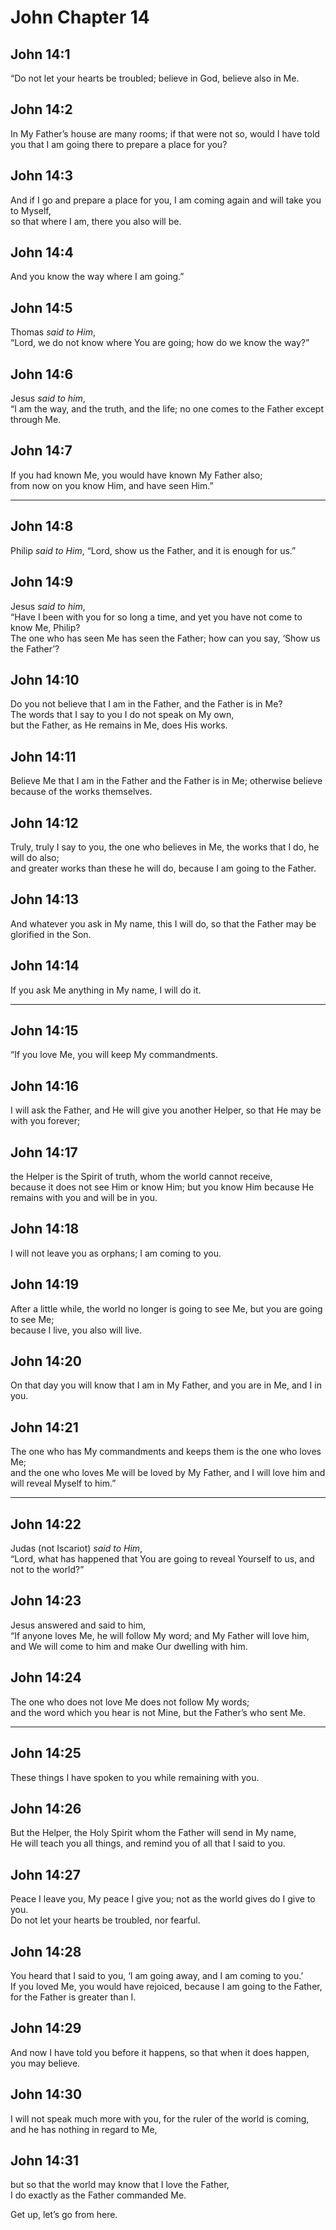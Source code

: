 # John Chapter 14

## John 14:1

“Do not let your hearts be troubled; believe in God, believe also in Me.

## John 14:2

In My Father’s house are many rooms; if that were not so, would I have told you that I am going there to prepare a place for you?

## John 14:3

And if I go and prepare a place for you, I am coming again and will take you to Myself,  
so that where I am, there you also will be.

## John 14:4

And you know the way where I am going.”

## John 14:5

Thomas _said to Him_,  
“Lord, we do not know where You are going; how do we know the way?”

## John 14:6

Jesus _said to him_,  
“I am the way, and the truth, and the life; no one comes to the Father except through Me.

## John 14:7

If you had known Me, you would have known My Father also;  
from now on you know Him, and have seen Him.”

---

## John 14:8

Philip _said to Him_, “Lord, show us the Father, and it is enough for us.”

## John 14:9

Jesus _said to him_,  
“Have I been with you for so long a time, and yet you have not come to know Me, Philip?  
The one who has seen Me has seen the Father; how can you say, ‘Show us the Father’?

## John 14:10

Do you not believe that I am in the Father, and the Father is in Me?  
The words that I say to you I do not speak on My own,  
but the Father, as He remains in Me, does His works.

## John 14:11

Believe Me that I am in the Father and the Father is in Me; otherwise believe because of the works themselves.

## John 14:12

Truly, truly I say to you, the one who believes in Me, the works that I do, he will do also;  
and greater works than these he will do, because I am going to the Father.

## John 14:13

And whatever you ask in My name, this I will do, so that the Father may be glorified in the Son.

## John 14:14

If you ask Me anything in My name, I will do it.

---

## John 14:15

“If you love Me, you will keep My commandments.

## John 14:16

I will ask the Father, and He will give you another Helper, so that He may be with you forever;

## John 14:17

the Helper is the Spirit of truth, whom the world cannot receive,  
because it does not see Him or know Him; but you know Him because He remains with you and will be in you.

## John 14:18

I will not leave you as orphans; I am coming to you.

## John 14:19

After a little while, the world no longer is going to see Me, but you are going to see Me;  
because I live, you also will live.

## John 14:20

On that day you will know that I am in My Father, and you are in Me, and I in you.

## John 14:21

The one who has My commandments and keeps them is the one who loves Me;  
and the one who loves Me will be loved by My Father, and I will love him and will reveal Myself to him.”

---

## John 14:22

Judas (not Iscariot) _said to Him_,  
“Lord, what has happened that You are going to reveal Yourself to us, and not to the world?”

## John 14:23

Jesus answered and said to him,  
“If anyone loves Me, he will follow My word; and My Father will love him,  
and We will come to him and make Our dwelling with him.

## John 14:24

The one who does not love Me does not follow My words;  
and the word which you hear is not Mine, but the Father’s who sent Me.

---

## John 14:25

These things I have spoken to you while remaining with you.

## John 14:26

But the Helper, the Holy Spirit whom the Father will send in My name,  
He will teach you all things, and remind you of all that I said to you.

## John 14:27

Peace I leave you, My peace I give you; not as the world gives do I give to you.  
Do not let your hearts be troubled, nor fearful.

## John 14:28

You heard that I said to you, ‘I am going away, and I am coming to you.’  
If you loved Me, you would have rejoiced, because I am going to the Father,  
for the Father is greater than I.

## John 14:29

And now I have told you before it happens, so that when it does happen, you may believe.

## John 14:30

I will not speak much more with you, for the ruler of the world is coming, and he has nothing in regard to Me,

## John 14:31

but so that the world may know that I love the Father,  
I do exactly as the Father commanded Me.

Get up, let’s go from here.
